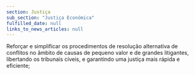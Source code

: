 ```yaml
---
section: Justiça
sub_section: "Justiça Económica"
fulfilled_date: null
links_to_news_articles: null
---
```


Reforçar e simplificar os procedimentos de resolução alternativa de conflitos no âmbito de causas de pequeno valor e de grandes litigantes, libertando os tribunais cíveis, e garantindo uma justiça mais rápida e eficiente;